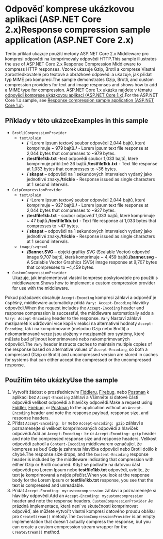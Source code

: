 # <a name="response-compression-sample-application-aspnet-core-2x"></a><span data-ttu-id="caa81-101">Odpověď komprese ukázkovou aplikaci (ASP.NET Core 2.x)</span><span class="sxs-lookup"><span data-stu-id="caa81-101">Response compression sample application (ASP.NET Core 2.x)</span></span>

<span data-ttu-id="caa81-102">Tento příklad ukazuje použití metody ASP.NET Core 2.x Middleware pro kompresi odpovědí na komprimovaly odpovědi HTTP.</span><span class="sxs-lookup"><span data-stu-id="caa81-102">This sample illustrates the use of ASP.NET Core 2.x Response Compression Middleware to compress HTTP responses.</span></span> <span data-ttu-id="caa81-103">Vzorek ukazuje Gzip, Brotli a komprese Vlastní zprostředkovatelé pro textové a obrázkové odpovědi a ukazuje, jak přidat typ MIME pro kompresi.</span><span class="sxs-lookup"><span data-stu-id="caa81-103">The sample demonstrates Gzip, Brotli, and custom compression providers for text and image responses and shows how to add a MIME type for compression.</span></span> <span data-ttu-id="caa81-104">ASP.NET Core 1.x ukázku najdete v tématu [odpovědi komprese ukázkovou aplikaci (ASP.NET Core 1.x)](https://github.com/aspnet/Docs/tree/master/aspnetcore/performance/response-compression/samples/1.x).</span><span class="sxs-lookup"><span data-stu-id="caa81-104">For the ASP.NET Core 1.x sample, see [Response compression sample application (ASP.NET Core 1.x)](https://github.com/aspnet/Docs/tree/master/aspnetcore/performance/response-compression/samples/1.x).</span></span>

## <a name="examples-in-this-sample"></a><span data-ttu-id="caa81-105">Příklady v této ukázce</span><span class="sxs-lookup"><span data-stu-id="caa81-105">Examples in this sample</span></span>

* `BrotliCompressionProvider`
  * `text/plain`
    * <span data-ttu-id="caa81-106">**/** -Lorem Ipsum textový soubor odpovědi 2,044 bajtů, které komprimuje ~ 979 bajtů.</span><span class="sxs-lookup"><span data-stu-id="caa81-106">**/** - Lorem Ipsum text file response at 2,044 bytes that compresses to ~979 bytes.</span></span>
    * <span data-ttu-id="caa81-107">**/testfile1kb.txt** -text odpovědi soubor 1,033 bajtů, které komprimuje přibližně 36 bajtů.</span><span class="sxs-lookup"><span data-stu-id="caa81-107">**/testfile1kb.txt** - Text file response at 1,033 bytes that compresses to ~36 bytes.</span></span>
    * <span data-ttu-id="caa81-108">**/ skapat** – odpovědi na 1 sekundových intervalech vydaný jako jednotlivé znaky.</span><span class="sxs-lookup"><span data-stu-id="caa81-108">**/trickle** - Response issued as single characters at 1 second intervals.</span></span>
* `GzipCompressionProvider`
  * `text/plain`
    * <span data-ttu-id="caa81-109">**/** -Lorem Ipsum textový soubor odpovědi 2,044 bajtů, které komprimuje ~ 927 bajtů.</span><span class="sxs-lookup"><span data-stu-id="caa81-109">**/** - Lorem Ipsum text file response at 2,044 bytes that compresses to ~927 bytes.</span></span>
    * <span data-ttu-id="caa81-110">**/testfile1kb.txt** – soubor odpověď 1,033 bajtů, které komprimuje ~ 47 bajtů.</span><span class="sxs-lookup"><span data-stu-id="caa81-110">**/testfile1kb.txt** - Text file response at 1,033 bytes that compresses to ~47 bytes.</span></span>
    * <span data-ttu-id="caa81-111">**/ skapat** – odpovědi na 1 sekundových intervalech vydaný jako jednotlivé znaky.</span><span class="sxs-lookup"><span data-stu-id="caa81-111">**/trickle** - Response issued as single characters at 1 second intervals.</span></span>
  * `image/svg+xml`
    * <span data-ttu-id="caa81-112">**/Banner.SVG** – objekt grafiky SVG (Scalable Vector) odpověď image 9,707 bajtů, která komprimuje ~ 4,459 bajtů.</span><span class="sxs-lookup"><span data-stu-id="caa81-112">**/banner.svg** - A Scalable Vector Graphics (SVG) image response at 9,707 bytes that compresses to ~4,459 bytes.</span></span>
* `CustomCompressionProvider`<br><span data-ttu-id="caa81-113">Ukazuje, jak implementovat vlastní komprese poskytovatele pro použití s middlewarem.</span><span class="sxs-lookup"><span data-stu-id="caa81-113">Shows how to implement a custom compression provider for use with the middleware.</span></span>

<span data-ttu-id="caa81-114">Pokud požadavek obsahuje `Accept-Encoding` kompresi záhlaví a odpověď je úspěšný, middleware automaticky přidá `Vary: Accept-Encoding` hlavičky odpovědi.</span><span class="sxs-lookup"><span data-stu-id="caa81-114">When the request includes the `Accept-Encoding` header and response compression is successful, the middleware automatically adds a `Vary: Accept-Encoding` header to the response.</span></span> <span data-ttu-id="caa81-115">`Vary` Nastaví záhlaví mezipaměti k udržování více kopií v reakci na alternativní hodnoty `Accept-Encoding`, tak i na komprimované (metodou Gzip nebo Brotli) a nekomprimované verze jsou uloženy v mezipaměti pro systémy, které můžete buď přijmout komprimované nebo nekomprimovaných odpovědi.</span><span class="sxs-lookup"><span data-stu-id="caa81-115">The `Vary` header instructs caches to maintain multiple copies of the response based on alternative values of `Accept-Encoding`, so both a compressed (Gzip or Brotli) and uncompressed version are stored in caches for systems that can either accept the compressed or the uncompressed response.</span></span>

## <a name="use-the-sample"></a><span data-ttu-id="caa81-116">Použitím této ukázky</span><span class="sxs-lookup"><span data-stu-id="caa81-116">Use the sample</span></span>

1. <span data-ttu-id="caa81-117">Vytvořit žádost o prostřednictvím [Fiddleru](http://www.telerik.com/fiddler), [Firebug](http://getfirebug.com/), nebo [Postman](https://www.getpostman.com/) k aplikaci bez `Accept-Encoding` záhlaví a Všimněte si datové části odpovědi velikost odpovědi a hlavičky odpovědi.</span><span class="sxs-lookup"><span data-stu-id="caa81-117">Make a request using [Fiddler](http://www.telerik.com/fiddler), [Firebug](http://getfirebug.com/), or [Postman](https://www.getpostman.com/) to the application without an `Accept-Encoding` header and note the response payload, response size, and response headers.</span></span>
1. <span data-ttu-id="caa81-118">Přidat `Accept-Encoding: br` nebo `Accept-Encoding: gzip` záhlaví a poznamenejte si velikost komprimovaných odpovědi a hlaviček odpovědí.</span><span class="sxs-lookup"><span data-stu-id="caa81-118">Add an `Accept-Encoding: br` or `Accept-Encoding: gzip` header and note the compressed response size and response headers.</span></span> <span data-ttu-id="caa81-119">Velikost odpovědi zahodí a `Content-Encoding` middlewarem označující, že komprese se buď Gzip je zahrnuta hlavička odpovědi nebo Brotli došlo k chybě.</span><span class="sxs-lookup"><span data-stu-id="caa81-119">The response size drops, and the `Content-Encoding` response header is included by the middleware indicating that compression with either Gzip or Brotli occurred.</span></span> <span data-ttu-id="caa81-120">Když se podíváte na datovou část odpovědi pro Lorem Ipsum nebo **testfile1kb.txt** odpovědi, uvidíte, že text je komprimovaná a nejde přečíst.</span><span class="sxs-lookup"><span data-stu-id="caa81-120">When you look at the response body for the Lorem Ipsum or **testfile1kb.txt** response, you see that the text is compressed and unreadable.</span></span>
1. <span data-ttu-id="caa81-121">Přidat `Accept-Encoding: mycustomcompression` záhlaví a poznamenejte si hlavičky odpovědi.</span><span class="sxs-lookup"><span data-stu-id="caa81-121">Add an `Accept-Encoding: mycustomcompression` header and note the response headers.</span></span> <span data-ttu-id="caa81-122">`CustomCompressionProvider` Je prázdná implementace, která není ve skutečnosti komprimovat odpověď, ale můžete vytvořit vlastní kompresi datového proudu obálku pro `CreateStream()` metody.</span><span class="sxs-lookup"><span data-stu-id="caa81-122">The `CustomCompressionProvider` is an empty implementation that doesn't actually compress the response, but you can create a custom compression stream wrapper for the `CreateStream()` method.</span></span>
